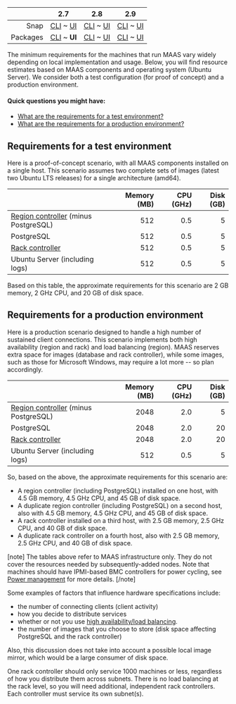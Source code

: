 <!-- deb-2-7-cli
||2.7|2.8|2.9|
|-----:|:-----:|:-----:|:-----:|
|Snap|[CLI](/t/maas-requirements-snap-2-7-cli/2874) ~ [UI](/t/maas-requirements-snap-2-7-ui/2875)|[CLI](/t/maas-requirements-snap-2-8-cli/2876) ~ [UI](/t/maas-requirements-snap-2-8-ui/2877)|[CLI](/t/maas-requirements-snap-2-9-cli/2878) ~ [UI](/t/maas-requirements-snap-2-9-ui/2879)|
|Packages|**CLI** ~ [UI](/t/maas-requirements-deb-2-7-ui/2881)|[CLI](/t/maas-requirements-deb-2-8-cli/2882) ~ [UI](/t/maas-requirements-deb-2-8-ui/2883)|[CLI](/t/maas-requirements-deb-2-9-cli/2884) ~ [UI](/t/maas-requirements-deb-2-9-ui/2885)|
 deb-2-7-cli -->

||2.7|2.8|2.9|
|-----:|:-----:|:-----:|:-----:|
|Snap|[CLI](/t/maas-requirements-snap-2-7-cli/2874) ~ [UI](/t/maas-requirements-snap-2-7-ui/2875)|[CLI](/t/maas-requirements-snap-2-8-cli/2876) ~ [UI](/t/maas-requirements-snap-2-8-ui/2877)|[CLI](/t/maas-requirements-snap-2-9-cli/2878) ~ [UI](/t/maas-requirements-snap-2-9-ui/2879)|
|Packages|[CLI](/t/maas-requirements-deb-2-7-cli/2880) ~ **UI**|[CLI](/t/maas-requirements-deb-2-8-cli/2882) ~ [UI](/t/maas-requirements-deb-2-8-ui/2883)|[CLI](/t/maas-requirements-deb-2-9-cli/2884) ~ [UI](/t/maas-requirements-deb-2-9-ui/2885)|

<!-- deb-2-8-cli
||2.7|2.8|2.9|
|-----:|:-----:|:-----:|:-----:|
|Snap|[CLI](/t/maas-requirements-snap-2-7-cli/2874) ~ [UI](/t/maas-requirements-snap-2-7-ui/2875)|[CLI](/t/maas-requirements-snap-2-8-cli/2876) ~ [UI](/t/maas-requirements-snap-2-8-ui/2877)|[CLI](/t/maas-requirements-snap-2-9-cli/2878) ~ [UI](/t/maas-requirements-snap-2-9-ui/2879)|
|Packages|[CLI](/t/maas-requirements-deb-2-7-cli/2880) ~ [UI](/t/maas-requirements-deb-2-7-ui/2881)||**CLI** ~ [UI](/t/maas-requirements-deb-2-8-ui/2883)|[CLI](/t/maas-requirements-deb-2-9-cli/2884) ~ [UI](/t/maas-requirements-deb-2-9-ui/2885)|
 deb-2-8-cli -->

<!-- deb-2-8-ui
||2.7|2.8|2.9|
|-----:|:-----:|:-----:|:-----:|
|Snap|[CLI](/t/maas-requirements-snap-2-7-cli/2874) ~ [UI](/t/maas-requirements-snap-2-7-ui/2875)|[CLI](/t/maas-requirements-snap-2-8-cli/2876) ~ [UI](/t/maas-requirements-snap-2-8-ui/2877)|[CLI](/t/maas-requirements-snap-2-9-cli/2878) ~ [UI](/t/maas-requirements-snap-2-9-ui/2879)|
|Packages|[CLI](/t/maas-requirements-deb-2-7-cli/2880) ~ [UI](/t/maas-requirements-deb-2-7-ui/2881)|[CLI](/t/maas-requirements-deb-2-8-cli/2882) ~ **UI**|[CLI](/t/maas-requirements-deb-2-9-cli/2884) ~ [UI](/t/maas-requirements-deb-2-9-ui/2885)|
 deb-2-8-ui -->

<!-- deb-2-9-cli
||2.7|2.8|2.9|
|-----:|:-----:|:-----:|:-----:|
|Snap|[CLI](/t/maas-requirements-snap-2-7-cli/2874) ~ [UI](/t/maas-requirements-snap-2-7-ui/2875)|[CLI](/t/maas-requirements-snap-2-8-cli/2876) ~ [UI](/t/maas-requirements-snap-2-8-ui/2877)|[CLI](/t/maas-requirements-snap-2-9-cli/2878) ~ [UI](/t/maas-requirements-snap-2-9-ui/2879)|
|Packages|[CLI](/t/maas-requirements-deb-2-7-cli/2880) ~ [UI](/t/maas-requirements-deb-2-7-ui/2881)|[CLI](/t/maas-requirements-deb-2-8-cli/2882) ~ [UI](/t/maas-requirements-deb-2-8-ui/2883)||**CLI** ~ [UI](/t/maas-requirements-deb-2-9-ui/2885)|
 deb-2-9-cli -->

<!-- deb-2-9-ui
||2.7|2.8|2.9|
|-----:|:-----:|:-----:|:-----:|
|Snap|[CLI](/t/maas-requirements-snap-2-7-cli/2874) ~ [UI](/t/maas-requirements-snap-2-7-ui/2875)|[CLI](/t/maas-requirements-snap-2-8-cli/2876) ~ [UI](/t/maas-requirements-snap-2-8-ui/2877)|[CLI](/t/maas-requirements-snap-2-9-cli/2878) ~ [UI](/t/maas-requirements-snap-2-9-ui/2879)|
|Packages|[CLI](/t/maas-requirements-deb-2-7-cli/2880) ~ [UI](/t/maas-requirements-deb-2-7-ui/2881)|[CLI](/t/maas-requirements-deb-2-8-cli/2882) ~ [UI](/t/maas-requirements-deb-2-8-ui/2883)|[CLI](/t/maas-requirements-deb-2-9-cli/2884) ~ **UI**|
 deb-2-9-ui -->

<!-- snap-2-7-cli
||2.7|2.8|2.9|
|-----:|:-----:|:-----:|:-----:|
|Snap|**CLI** ~ [UI](/t/maas-requirements-snap-2-7-ui/2875)|[CLI](/t/maas-requirements-snap-2-8-cli/2876) ~ [UI](/t/maas-requirements-snap-2-8-ui/2877)|[CLI](/t/maas-requirements-snap-2-9-cli/2878) ~ [UI](/t/maas-requirements-snap-2-9-ui/2879)|
|Packages|[CLI](/t/maas-requirements-deb-2-7-cli/2880) ~ [UI](/t/maas-requirements-deb-2-7-ui/2881)|[CLI](/t/maas-requirements-deb-2-8-cli/2882) ~ [UI](/t/maas-requirements-deb-2-8-ui/2883)|[CLI](/t/maas-requirements-deb-2-9-cli/2884) ~ [UI](/t/maas-requirements-deb-2-9-ui/2885)|
 snap-2-7-cli -->

<!-- snap-2-7-ui
||2.7|2.8|2.9|
|-----:|:-----:|:-----:|:-----:|
|Snap|[CLI](/t/maas-requirements-snap-2-7-cli/2874) ~ **UI**|[CLI](/t/maas-requirements-snap-2-8-cli/2876) ~ [UI](/t/maas-requirements-snap-2-8-ui/2877)|[CLI](/t/maas-requirements-snap-2-9-cli/2878) ~ [UI](/t/maas-requirements-snap-2-9-ui/2879)|
|Packages|[CLI](/t/maas-requirements-deb-2-7-cli/2880) ~ [UI](/t/maas-requirements-deb-2-7-ui/2881)|[CLI](/t/maas-requirements-deb-2-8-cli/2882) ~ [UI](/t/maas-requirements-deb-2-8-ui/2883)|[CLI](/t/maas-requirements-deb-2-9-cli/2884) ~ [UI](/t/maas-requirements-deb-2-9-ui/2885)|
 snap-2-7-ui -->

<!-- snap-2-8-cli
||2.7|2.8|2.9|
|-----:|:-----:|:-----:|:-----:|
|Snap|[CLI](/t/maas-requirements-snap-2-7-cli/2874) ~ [UI](/t/maas-requirements-snap-2-7-ui/2875)||**CLI** ~ [UI](/t/maas-requirements-snap-2-8-ui/2877)|[CLI](/t/maas-requirements-snap-2-9-cli/2878) ~ [UI](/t/maas-requirements-snap-2-9-ui/2879)|
|Packages|[CLI](/t/maas-requirements-deb-2-7-cli/2880) ~ [UI](/t/maas-requirements-deb-2-7-ui/2881)|[CLI](/t/maas-requirements-deb-2-8-cli/2882) ~ [UI](/t/maas-requirements-deb-2-8-ui/2883)|[CLI](/t/maas-requirements-deb-2-9-cli/2884) ~ [UI](/t/maas-requirements-deb-2-9-ui/2885)|
 snap-2-8-cli -->

<!-- snap-2-8-ui
||2.7|2.8|2.9|
|-----:|:-----:|:-----:|:-----:|
|Snap|[CLI](/t/maas-requirements-snap-2-7-cli/2874) ~ [UI](/t/maas-requirements-snap-2-7-ui/2875)|[CLI](/t/maas-requirements-snap-2-8-cli/2876) ~ **UI**|[CLI](/t/maas-requirements-snap-2-9-cli/2878) ~ [UI](/t/maas-requirements-snap-2-9-ui/2879)|
|Packages|[CLI](/t/maas-requirements-deb-2-7-cli/2880) ~ [UI](/t/maas-requirements-deb-2-7-ui/2881)|[CLI](/t/maas-requirements-deb-2-8-cli/2882) ~ [UI](/t/maas-requirements-deb-2-8-ui/2883)|[CLI](/t/maas-requirements-deb-2-9-cli/2884) ~ [UI](/t/maas-requirements-deb-2-9-ui/2885)|
 snap-2-8-ui -->

<!-- snap-2-9-cli
||2.7|2.8|2.9|
|-----:|:-----:|:-----:|:-----:|
|Snap|[CLI](/t/maas-requirements-snap-2-7-cli/2874) ~ [UI](/t/maas-requirements-snap-2-7-ui/2875)|[CLI](/t/maas-requirements-snap-2-8-cli/2876) ~ [UI](/t/maas-requirements-snap-2-8-ui/2877)||**CLI** ~ [UI](/t/maas-requirements-snap-2-9-ui/2879)|
|Packages|[CLI](/t/maas-requirements-deb-2-7-cli/2880) ~ [UI](/t/maas-requirements-deb-2-7-ui/2881)|[CLI](/t/maas-requirements-deb-2-8-cli/2882) ~ [UI](/t/maas-requirements-deb-2-8-ui/2883)|[CLI](/t/maas-requirements-deb-2-9-cli/2884) ~ [UI](/t/maas-requirements-deb-2-9-ui/2885)|
 snap-2-9-cli -->

<!-- snap-2-9-ui
||2.7|2.8|2.9|
|-----:|:-----:|:-----:|:-----:|
|Snap|[CLI](/t/maas-requirements-snap-2-7-cli/2874) ~ [UI](/t/maas-requirements-snap-2-7-ui/2875)|[CLI](/t/maas-requirements-snap-2-8-cli/2876) ~ [UI](/t/maas-requirements-snap-2-8-ui/2877)|[CLI](/t/maas-requirements-snap-2-9-cli/2878) ~ **UI**|
|Packages|[CLI](/t/maas-requirements-deb-2-7-cli/2880) ~ [UI](/t/maas-requirements-deb-2-7-ui/2881)|[CLI](/t/maas-requirements-deb-2-8-cli/2882) ~ [UI](/t/maas-requirements-deb-2-8-ui/2883)|[CLI](/t/maas-requirements-deb-2-9-cli/2884) ~ [UI](/t/maas-requirements-deb-2-9-ui/2885)|
 snap-2-9-ui -->

The minimum requirements for the machines that run MAAS vary widely depending on local implementation and usage.  Below, you will find resource estimates based on MAAS components and operating system (Ubuntu Server). We consider both a test configuration (for proof of concept) and a production environment.

#### Quick questions you might have:

* [What are the requirements for a test environment?](/t/maas-requirements/789#heading--test-environment)
* [What are the requirements for a production environment?](/t/maas-requirements/789#heading--production-environment)

<h2 id="heading--test-environment">Requirements for a test environment</h2>

Here is a proof-of-concept scenario, with all MAAS components installed on a single host. This scenario assumes two complete sets of images (latest two Ubuntu LTS releases) for a single architecture (amd64).

| | Memory (MB) | CPU (GHz) | Disk (GB) |
|:-----|-----:|-----:|-----:|
| [Region controller](/t/concepts-and-terms/785#heading--controllers) (minus PostgreSQL) | 512 | 0.5 | 5 |
| PostgreSQL | 512 | 0.5 | 5 |
| [Rack controller](/t/concepts-and-terms/785#heading--controllers") | 512 | 0.5 | 5 |
| Ubuntu Server (including logs)| 512 | 0.5 | 5 |

Based on this table, the approximate requirements for this scenario are 2 GB memory, 2 GHz CPU, and 20 GB of disk space.

<h2 id="heading--production-environment">Requirements for a production environment</h2>

Here is a production scenario designed to handle a high number of sustained client connections. This scenario implements both high availability (region and rack) and load balancing (region). MAAS reserves extra space for images (database and rack controller), while some images, such as those for Microsoft Windows, may require a lot more -- so plan accordingly.

| | Memory (MB) | CPU (GHz) | Disk (GB) |
|:-----|-----:|-----:|-----:|
| [Region controller](/t/concepts-and-terms/785#heading--controllers) (minus PostgreSQL) | 2048 | 2.0 | 5 |
| PostgreSQL | 2048 | 2.0 | 20 |
| [Rack controller](/t/concepts-and-terms/785#heading--controllers") | 2048 | 2.0 | 20 |
| Ubuntu Server (including logs)| 512 | 0.5 | 5 |

So, based on the above, the approximate requirements for this scenario are:

* A region controller (including PostgreSQL) installed on one host, with 4.5 GB memory, 4.5 GHz CPU, and 45 GB of disk space.
* A duplicate region controller (including PostgreSQL) on a second host, also with 4.5 GB memory, 4.5 GHz CPU, and 45 GB of disk space.
* A rack controller installed on a third host, with 2.5 GB memory, 2.5 GHz CPU, and 40 GB of disk space.
* A duplicate rack controller on a fourth host, also with 2.5 GB memory, 2.5 GHz CPU, and 40 GB of disk space.

[note]
The tables above refer to MAAS infrastructure only. They do not cover the resources needed by subsequently-added nodes. Note that machines should have IPMI-based BMC controllers for power cycling, see [Power management](/t/power-management/830) for more details.
[/note]

Some examples of factors that influence hardware specifications include:

* the number of connecting clients (client activity)
* how you decide to distribute services
* whether or not you use [high availability/load balancing](/t/high-availability/804).
* the number of images that you choose to store (disk space affecting PostgreSQL and the rack controller)

Also, this discussion does not take into account a possible local image mirror, which would be a large consumer of disk space.

One rack controller should only service 1000 machines or less, regardless of how you distribute them across subnets. There is no load balancing at the rack level, so you will need additional, independent rack controllers. Each controller must service its own subnet(s).